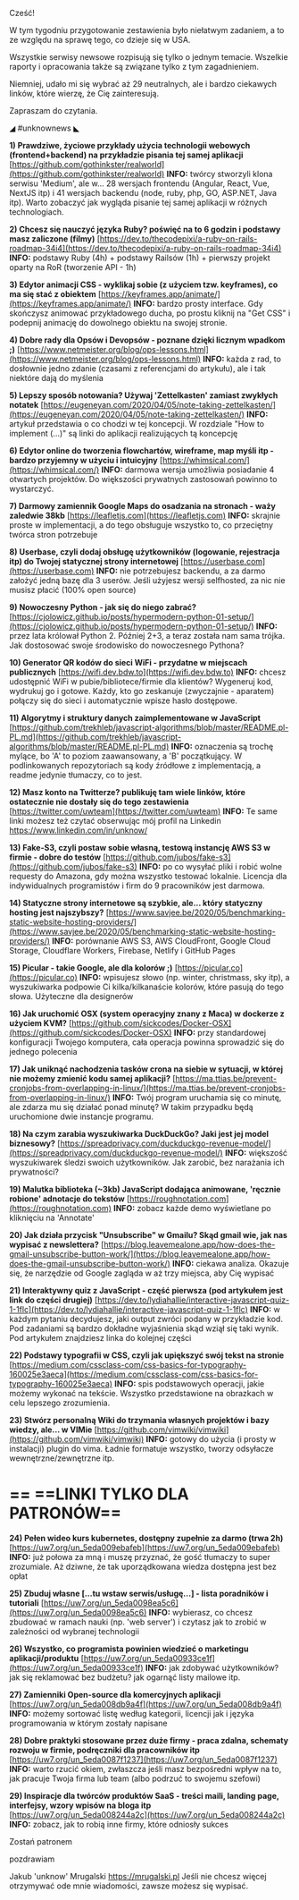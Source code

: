 Cześć!

W tym tygodniu przygotowanie zestawienia było niełatwym zadaniem, a to ze względu na sprawę tego, co dzieje się w USA.

Wszystkie serwisy newsowe rozpisują się tylko o jednym temacie. Wszelkie raporty i opracowania także są związane tylko z tym zagadnieniem.

Niemniej, udało mi się wybrać aż 29 neutralnych, ale i bardzo ciekawych linków, które wierzę, że Cię zainteresują.

 

Zapraszam do czytania.

 

◢ #unknownews ◣


**1) Prawdziwe, życiowe przykłady użycia technologii webowych (frontend+backend) na przykładzie pisania tej samej aplikacji**
[https://github.com/gothinkster/realworld](https://github.com/gothinkster/realworld)
**INFO:** twórcy stworzyli klona serwisu 'Medium', ale w... 28 wersjach frontendu (Angular, React, Vue, NextJS itp) i 41 wersjach backendu (node, ruby, php, GO, ASP.NET, Java itp). Warto zobaczyć jak wygląda pisanie tej samej aplikacji w różnych technologiach.


**2) Chcesz się nauczyć języka Ruby? poświęć na to 6 godzin i podstawy masz zaliczone (filmy)**
[https://dev.to/thecodepixi/a-ruby-on-rails-roadmap-34i4](https://dev.to/thecodepixi/a-ruby-on-rails-roadmap-34i4)
**INFO:** podstawy Ruby (4h) + podstawy Railsów (1h) + pierwszy projekt oparty na RoR (tworzenie API - 1h)


**3) Edytor animacji CSS - wyklikaj sobie (z użyciem tzw. keyframes), co ma się stać z obiektem**
[https://keyframes.app/animate/](https://keyframes.app/animate/)
**INFO:** bardzo prosty interface. Gdy skończysz animować przykładowego ducha, po prostu kliknij na "Get CSS" i podepnij animację do dowolnego obiektu na swojej stronie.


**4) Dobre rady dla Opsów i Devopsów - poznane dzięki licznym wpadkom ;)**
[https://www.netmeister.org/blog/ops-lessons.html](https://www.netmeister.org/blog/ops-lessons.html)
**INFO:** każda z rad, to dosłownie jedno zdanie (czasami z referencjami do artykułu), ale i tak niektóre dają do myślenia


**5) Lepszy sposób notowania? Używaj 'Zettelkasten' zamiast zwykłych notatek**
[https://eugeneyan.com/2020/04/05/note-taking-zettelkasten/](https://eugeneyan.com/2020/04/05/note-taking-zettelkasten/)
**INFO:** artykuł przedstawia o co chodzi w tej koncepcji. W rozdziale "How to implement (...)" są linki do aplikacji realizujących tą koncepcję


**6) Edytor online do tworzenia flowchartów, wireframe, map myśli itp - bardzo przyjemny w użyciu i intuicyjny**
[https://whimsical.com/](https://whimsical.com/)
**INFO:** darmowa wersja umożliwia posiadanie 4 otwartych projektów. Do większości prywatnych zastosowań powinno to wystarczyć.


**7) Darmowy zamiennik Google Maps do osadzania na stronach - waży zaledwie 38kb**
[https://leafletjs.com](https://leafletjs.com)
**INFO:** skrajnie proste w implementacji, a do tego obsługuje wszystko to, co przeciętny twórca stron potrzebuje


**8) Userbase, czyli dodaj obsługę użytkowników (logowanie, rejestracja itp) do Twojej statycznej strony internetowej**
[https://userbase.com](https://userbase.com)
**INFO:** nie potrzebujesz backendu, a za darmo założyć jedną bazę dla 3 userów. Jeśli użyjesz wersji selfhosted, za nic nie musisz płacić (100% open source)


**9) Nowoczesny Python - jak się do niego zabrać?**
[https://cjolowicz.github.io/posts/hypermodern-python-01-setup/](https://cjolowicz.github.io/posts/hypermodern-python-01-setup/)
**INFO:** przez lata królował Python 2. Później 2+3, a teraz została nam sama trójka. Jak dostosować swoje środowisko do nowoczesnego Pythona?


**10) Generator QR kodów do sieci WiFi - przydatne w miejscach publicznych**
[https://wifi.dev.bdw.to](https://wifi.dev.bdw.to)
**INFO:** chcesz udostępnić WiFi w pubie/bibliotece/firmie dla klientów? Wygeneruj kod, wydrukuj go i gotowe. Każdy, kto go zeskanuje (zwyczajnie - aparatem) połączy się do sieci i automatycznie wpisze hasło dostępowe.


**11) Algorytmy i struktury danych zaimplementowane w JavaScript**
[https://github.com/trekhleb/javascript-algorithms/blob/master/README.pl-PL.md](https://github.com/trekhleb/javascript-algorithms/blob/master/README.pl-PL.md)
**INFO:** oznaczenia są trochę mylące, bo 'A' to poziom zaawansowany, a 'B' początkujący. W podlinkowanych repozytoriach są kody źródłowe z implementacją, a readme jedynie tłumaczy, co to jest.


**12) Masz konto na Twitterze? publikuję tam wiele linków, które ostatecznie nie dostały się do tego zestawienia**
[https://twitter.com/uwteam](https://twitter.com/uwteam)
**INFO:** Te same linki możesz też czytać obserwując mój profil na Linkedin https://www.linkedin.com/in/unknow/


**13) Fake-S3, czyli postaw sobie własną, testową instancję AWS S3 w firmie - dobre do testów**
[https://github.com/jubos/fake-s3](https://github.com/jubos/fake-s3)
**INFO:** po co wysyłać pliki i robić wolne requesty do Amazona, gdy można wszystko testować lokalnie. Licencja dla indywidualnych programistów i firm do 9 pracowników jest darmowa.


**14) Statyczne strony internetowe są szybkie, ale... który statyczny hosting jest najszybszy?**
[https://www.savjee.be/2020/05/benchmarking-static-website-hosting-providers/](https://www.savjee.be/2020/05/benchmarking-static-website-hosting-providers/)
**INFO:** porównanie AWS S3, AWS CloudFront, Google Cloud Storage, Cloudflare Workers, Firebase, Netlify i GitHub Pages


**15) Picular - takie Google, ale dla kolorów ;)**
[https://picular.co](https://picular.co)
**INFO:** wpisujesz słowo (np. winter, christmass, sky itp), a wyszukiwarka podpowie Ci kilka/kilkanaście kolorów, które pasują do tego słowa. Użyteczne dla designerów


**16) Jak uruchomić OSX (system operacyjny znany z Maca) w dockerze z użyciem KVM?**
[https://github.com/sickcodes/Docker-OSX](https://github.com/sickcodes/Docker-OSX)
**INFO:** przy standardowej konfiguracji Twojego komputera, cała operacja powinna sprowadzić się do jednego polecenia


**17) Jak uniknąć nachodzenia tasków crona na siebie w sytuacji, w której nie możemy zmienić kodu samej aplikacji?**
[https://ma.ttias.be/prevent-cronjobs-from-overlapping-in-linux/](https://ma.ttias.be/prevent-cronjobs-from-overlapping-in-linux/)
**INFO:** Twój program uruchamia się co minutę, ale zdarza mu się działać ponad minutę? W takim przypadku będą uruchomione dwie instancje programu.


**18) Na czym zarabia wyszukiwarka DuckDuckGo? Jaki jest jej model biznesowy?**
[https://spreadprivacy.com/duckduckgo-revenue-model/](https://spreadprivacy.com/duckduckgo-revenue-model/)
**INFO:** większość wyszukiwarek śledzi swoich użytkowników. Jak zarobić, bez narażania ich prywatności?


**19) Malutka biblioteka (~3kb) JavaScript dodająca animowane, 'ręcznie robione' adnotacje do tekstów**
[https://roughnotation.com](https://roughnotation.com)
**INFO:** zobacz każde demo wyświetlane po kliknięciu na 'Annotate'


**20) Jak działa przycisk "Unsubscribe" w Gmailu? Skąd gmail wie, jak nas wypisać z newslettera?**
[https://blog.leavemealone.app/how-does-the-gmail-unsubscribe-button-work/](https://blog.leavemealone.app/how-does-the-gmail-unsubscribe-button-work/)
**INFO:** ciekawa analiza. Okazuje się, że narzędzie od Google zagląda w aż trzy miejsca, aby Cię wypisać


**21) Interaktywny quiz z JavaScript - część pierwsza (pod artykułem jest link do części drugiej)**
[https://dev.to/lydiahallie/interactive-javascript-quiz-1-1flc](https://dev.to/lydiahallie/interactive-javascript-quiz-1-1flc)
**INFO:** w każdym pytaniu decydujesz, jaki output zwróci podany w przykładzie kod. Pod zadaniami są bardzo dokładne wyjaśnienia skąd wziął się taki wynik. Pod artykułem znajdziesz linka do kolejnej części


**22) Podstawy typografii w CSS, czyli jak upiększyć swój tekst na stronie**
[https://medium.com/cssclass-com/css-basics-for-typography-160025e3aeca](https://medium.com/cssclass-com/css-basics-for-typography-160025e3aeca)
**INFO:** spis podstawowych operacji, jakie możemy wykonać na tekście. Wszystko przedstawione na obrazkach w celu lepszego zrozumienia.


**23) Stwórz personalną Wiki do trzymania własnych projektów i bazy wiedzy, ale... w VIMie**
[https://github.com/vimwiki/vimwiki](https://github.com/vimwiki/vimwiki)
**INFO:** gotowy do użycia (i prosty w instalacji) plugin do vima. Ładnie formatuje wszystko, tworzy odsyłacze wewnętrzne/zewnętrzne itp.


== **==LINKI TYLKO DLA PATRONÓW==**
 ==

**24) Pełen wideo kurs kubernetes, dostępny zupełnie za darmo (trwa 2h)**
[https://uw7.org/un_5eda009ebafeb](https://uw7.org/un_5eda009ebafeb)
**INFO:** już połowa za mną i muszę przyznać, że gość tłumaczy to super zrozumiale. Aż dziwne, że tak uporządkowana wiedza dostępna jest bez opłat


**25) Zbuduj własne [...tu wstaw serwis/usługę...] - lista poradników i tutoriali**
[https://uw7.org/un_5eda0098ea5c6](https://uw7.org/un_5eda0098ea5c6)
**INFO:** wybierasz, co chcesz zbudować w ramach nauki (np. 'web server') i czytasz jak to zrobić w zależności od wybranej technologii


**26) Wszystko, co programista powinien wiedzieć o marketingu aplikacji/produktu**
[https://uw7.org/un_5eda00933ce1f](https://uw7.org/un_5eda00933ce1f)
**INFO:** jak zdobywać użytkowników? jak się reklamować bez budżetu? jak ogarnąć listy mailowe itp.


**27) Zamienniki Open-source dla komercyjnych aplikacji**
[https://uw7.org/un_5eda008db9a4f](https://uw7.org/un_5eda008db9a4f)
**INFO:** możemy sortować listę według kategorii, licencji jak i języka programowania w którym zostały napisane


**28) Dobre praktyki stosowane przez duże firmy - praca zdalna, schematy rozwoju w firmie, podręczniki dla pracowników itp**
[https://uw7.org/un_5eda0087f1237](https://uw7.org/un_5eda0087f1237)
**INFO:** warto rzucić okiem, zwłaszcza jeśli masz bezpośredni wpływ na to, jak pracuje Twoja firma lub team (albo podrzuć to swojemu szefowi)


**29) Inspiracje dla twórców produktów SaaS - treści maili, landing page, interfejsy, wzory wpisów na bloga itp**
[https://uw7.org/un_5eda008244a2c](https://uw7.org/un_5eda008244a2c)
**INFO:** zobacz, jak to robią inne firmy, które odniosły sukces


 

Zostań patronem

 
pozdrawiam

Jakub 'unknow' Mrugalski
https://mrugalski.pl
Jeśli nie chcesz więcej otrzymywać ode mnie wiadomości, zawsze możesz się wypisać.